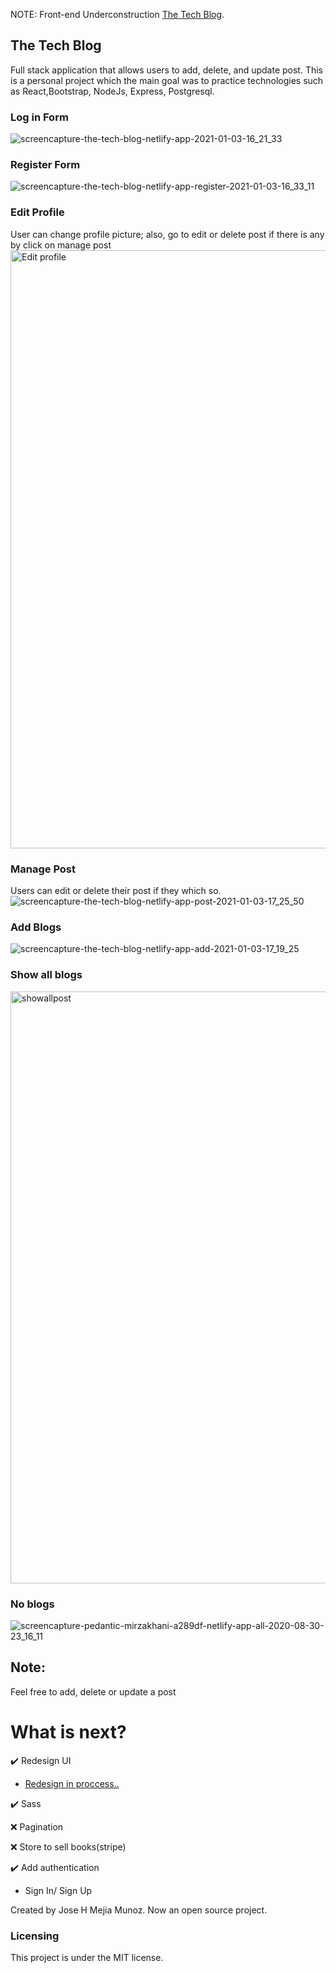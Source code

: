 NOTE: Front-end Underconstruction
[The Tech Blog](https://the-tech-blog.netlify.app/).

## The Tech Blog

Full stack application that allows users to add, delete, and update post. This is a personal project which the main goal was to practice technologies such as  React,Bootstrap, NodeJs, Express, Postgresql. 

### Log in Form
![screencapture-the-tech-blog-netlify-app-2021-01-03-16_21_33](https://user-images.githubusercontent.com/27458911/103492559-a6b7ab80-4de0-11eb-838d-cbe2bae1cc30.png)

### Register Form
![screencapture-the-tech-blog-netlify-app-register-2021-01-03-16_33_11](https://user-images.githubusercontent.com/27458911/103492703-8fc58900-4de1-11eb-8227-89db5eabdcb2.png)

### Edit Profile
User can change profile picture; also, go to edit or delete post if there is any by click on manage post
<img width="957" alt="Edit profile" src="https://user-images.githubusercontent.com/27458911/103493458-52172f00-4de6-11eb-89de-f960a1902caf.png">

### Manage Post 
Users can edit or delete their post if they which so. 
![screencapture-the-tech-blog-netlify-app-post-2021-01-03-17_25_50](https://user-images.githubusercontent.com/27458911/103493958-3cefcf80-4de9-11eb-9420-a7fc0ccee5bc.png)

### Add Blogs
![screencapture-the-tech-blog-netlify-app-add-2021-01-03-17_19_25](https://user-images.githubusercontent.com/27458911/103493758-006fa400-4de8-11eb-927b-28f9224458e7.png)


### Show all blogs

<img width="947" alt="showallpost" src="https://user-images.githubusercontent.com/27458911/103493652-73c4e600-4de7-11eb-9e67-b669a95e5bb1.png">

### No blogs

![screencapture-pedantic-mirzakhani-a289df-netlify-app-all-2020-08-30-23_16_11](https://user-images.githubusercontent.com/27458911/91688515-00e4ef00-eb17-11ea-982c-d1495e72028f.png)

## Note:
Feel free to add, delete or update a post

# What is next?
✔️ Redesign UI

* [Redesign in proccess..](https://www.figma.com/file/MP7PEL4CfYc5fyK0cN5U4I/Untitled?node-id=0%3A1)

✔️ Sass

❌ Pagination

❌ Store to sell books(stripe)


✔️ Add authentication
  * Sign In/ Sign Up

Created by Jose H Mejia Munoz.
Now an open source project.

### Licensing
This project is under the MIT license. 
